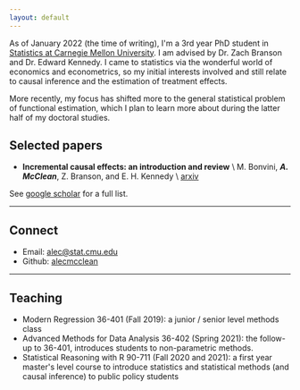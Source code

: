 ```yaml
---
layout: default
---
```


As of January 2022 (the time of writing), I'm a 3rd year PhD student in [Statistics at Carnegie Mellon University](http://stat.cmu.edu/).  I am advised by Dr. Zach Branson and Dr. Edward Kennedy.  I came to statistics via the wonderful world of economics and econometrics, so my initial interests involved and still relate to causal inference and the estimation of treatment effects.  

More recently, my focus has shifted more to the general statistical problem of functional estimation, which I plan to learn more about during the latter half of my doctoral studies.  

## Selected papers

- **Incremental causal effects: an introduction and review** \\
	M. Bonvini, ***A. McClean***, Z. Branson, and E. H. Kennedy \\
    [arxiv](https://arxiv.org/abs/2110.10532.pdf)

See [google scholar](https://scholar.google.com/citations?user=OhdLY5oAAAAJ&hl=en&oi=ao) for a full list.

--- 

## Connect 

* Email: [alec@stat.cmu.edu](mailto:alec@stat.cmu.edu)
* Github: [alecmcclean](https://github.com/alecmcclean)

---

## Teaching

* Modern Regression 36-401 (Fall 2019): a junior / senior level methods class
* Advanced Methods for Data Analysis 36-402 (Spring 2021): the follow-up to 36-401, introduces students to non-parametric methods.
* Statistical Reasoning with R 90-711 (Fall 2020 and 2021): a first year master's level course to introduce statistics and statistical methods (and causal inference) to public policy students
 
